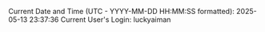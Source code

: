 Current Date and Time (UTC - YYYY-MM-DD HH:MM:SS formatted): 2025-05-13 23:37:36
Current User's Login: luckyaiman
